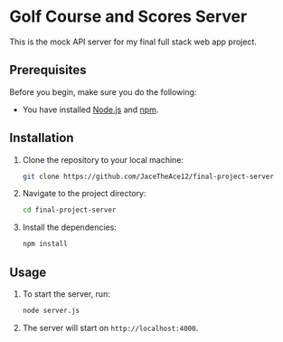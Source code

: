 # Golf Course and Scores Server

This is the mock API server for my final full stack web app project.

## Prerequisites

Before you begin, make sure you do the following:
- You have installed [Node.js](https://nodejs.org/) and [npm](https://www.npmjs.com/get-npm).

## Installation

1. Clone the repository to your local machine:
    ```bash
    git clone https://github.com/JaceTheAce12/final-project-server
    ```

2. Navigate to the project directory:
    ```bash
    cd final-project-server
    ```

3. Install the dependencies:
    ```bash
    npm install
    ```

## Usage

1. To start the server, run:
    ```bash
    node server.js
    ```

2. The server will start on `http://localhost:4000`.
